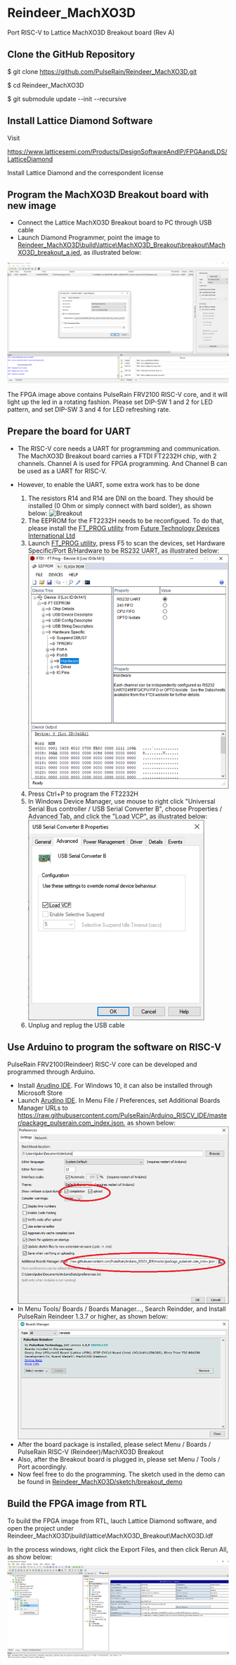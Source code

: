# Reindeer_MachXO3D
Port RISC-V to Lattice MachXO3D Breakout board (Rev A)

## Clone the GitHub Repository

$ git clone https://github.com/PulseRain/Reindeer_MachXO3D.git

$ cd Reindeer_MachXO3D

$ git submodule update --init --recursive

## Install Lattice Diamond Software

Visit 

https://www.latticesemi.com/Products/DesignSoftwareAndIP/FPGAandLDS/LatticeDiamond

Install Lattice Diamond and the correspondent license


## Program the MachXO3D Breakout board with new image
* Connect the Lattice MachXO3D Breakout board to PC through USB cable
* Launch Diamond Programmer, point the image to [Reindeer_MachXO3D\build\lattice\MachXO3D_Breakout\breakout\MachXO3D_breakout_a.jed](https://github.com/PulseRain/Reindeer_MachXO3D/raw/master/build/lattice/MachXO3D_Breakout/breakout/MachXO3D_breakout_a.jed), as illustrated below:

![Programmer](https://github.com/PulseRain/Reindeer_MachXO3D/raw/master/doc/programmer.png "Programmer")

The FPGA image above contains PulseRain FRV2100 RISC-V core, and it will light up the led in a rotating fashion. Please set DIP-SW 1 and 2 for LED pattern, and set DIP-SW 3 and 4 for LED refreshing rate.


## Prepare the board for UART
* The RISC-V core needs a UART for programming and communication. The MachXO3D Breakout board carries a FTDI FT2232H chip, with 2 channels. Channel A is used for FPGA programming. And Channel B can be used as a UART for RISC-V.

* However, to enable the UART, some extra work has to be done
  1. The resistors R14 and R14 are DNI on the board. They should be installed (0 Ohm or simply connect with bard solder), as shown below:
     ![Breakout](https://github.com/PulseRain/Reindeer_MachXO3D/raw/master/doc/Breakout.png "Breakout")
  2. The EEPROM for the FT2232H needs to be reconfigued. To do that, please install the [FT_PROG utility](https://www.ftdichip.com/Support/Utilities.htm#FT_PROG) from [Future Technology Devices International Ltd](https://www.ftdichip.com/index.html)
  3. Launch [FT_PROG utility](https://www.ftdichip.com/Support/Utilities.htm#FT_PROG), press F5 to scan the devices, set Hardware Specific/Port B/Hardware to be RS232 UART, as illustrated below:
     ![FT_PROG](https://github.com/PulseRain/Reindeer_MachXO3D/raw/master/doc/FT_PROG.png "FT_PROG")
  4. Press Ctrl+P to program the FT2232H
  5. In Windows Device Manager, use mouse to right click "Universal Serial Bus controller / USB Serial Converter B", choose Properties / Advanced Tab, and click the "Load VCP", as illustrated below:
     ![USB Load VCP](https://github.com/PulseRain/Reindeer_MachXO3D/raw/master/doc/USB_Load_VCP.png "USB Load VCP")
  6. Unplug and replug the USB cable
  
  

## Use Arduino to program the software on RISC-V
PulseRain FRV2100(Reindeer) RISC-V core can be developed and programmed through Arduino.
* Install [Arudino IDE](https://www.arduino.cc/en/Main/Software). For Windows 10, it can also be installed through Microsoft Store
* Launch [Arudino IDE](https://www.arduino.cc/en/Main/Software). In Menu File / Preferences, set Additional Boards Manager URLs to https://raw.githubusercontent.com/PulseRain/Arduino_RISCV_IDE/master/package_pulserain.com_index.json, as shown below:
![URL](https://github.com/PulseRain/Reindeer_MachXO3D/raw/master/doc/arduino.png "URL")
* In Menu Tools/ Boards / Boards Manager..., Search Reindder, and Install PulseRain Reindeer 1.3.7 or higher, as shown below:
![Boards Manager](https://github.com/PulseRain/Reindeer_MachXO3D/raw/master/doc/board_manager.png "Boards Manager")
* After the board package is installed, please select Menu / Boards / PulseRain RISC-V (Reindeer)/MachXO3D Breakout
* Also, after the Breakout board is plugged in, please set Menu / Tools / Port acoordingly.
* Now feel free to do the programming. The sketch used in the demo can be found in [Reindeer_MachXO3D/sketch/breakout_demo](https://github.com/PulseRain/Reindeer_MachXO3D/tree/master/sketch/breakout_demo)


## Build the FPGA image from RTL
To build the FPGA image from RTL, lauch Lattice Diamond software, and open the project under
Reindeer_MachXO3D\build\lattice\MachXO3D_Breakout\MachXO3D.ldf

In the process windows, right click the Export Files, and then click Rerun All, as show below:
![Rerun All](https://github.com/PulseRain/Reindeer_MachXO3D/raw/master/doc/lattice_diamond.png "Rerun All")
